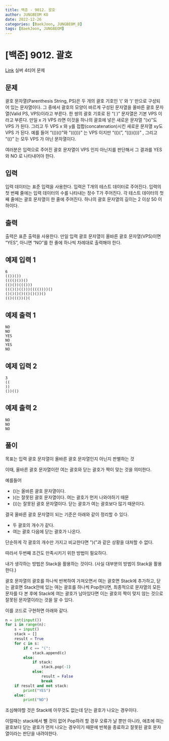 ```yaml
---
title: 백준 - 9012. 괄호
author: JUNGBEOM KO
date: 2022-12-26
categories: [BaekJoon, JUNGBEOM_B]
tags: [BaekJoon, JUNGBEOM]
---
```


# [백준] 9012. 괄호 

[Link](https://www.acmicpc.net/problem/9012) 실버 4티어 문제



## 문제

괄호 문자열(Parenthesis String, PS)은 두 개의 괄호 기호인 ‘(’ 와 ‘)’ 만으로 구성되어 있는 문자열이다. 그 중에서 괄호의 모양이 바르게 구성된 문자열을 올바른 괄호 문자열(Valid PS, VPS)이라고 부른다. 한 쌍의 괄호 기호로 된 “( )” 문자열은 기본 VPS 이라고 부른다. 만일 x 가 VPS 라면 이것을 하나의 괄호에 넣은 새로운 문자열 “(x)”도 VPS 가 된다. 그리고 두 VPS x 와 y를 접합(concatenation)시킨 새로운 문자열 xy도 VPS 가 된다. 예를 들어 “(())()”와 “((()))” 는 VPS 이지만 “(()(”, “(())()))” , 그리고 “(()” 는 모두 VPS 가 아닌 문자열이다. 

여러분은 입력으로 주어진 괄호 문자열이 VPS 인지 아닌지를 판단해서 그 결과를 YES 와 NO 로 나타내어야 한다. 



## 입력

입력 데이터는 표준 입력을 사용한다. 입력은 T개의 테스트 데이터로 주어진다. 입력의 첫 번째 줄에는 입력 데이터의 수를 나타내는 정수 T가 주어진다. 각 테스트 데이터의 첫째 줄에는 괄호 문자열이 한 줄에 주어진다. 하나의 괄호 문자열의 길이는 2 이상 50 이하이다. 



## 출력

출력은 표준 출력을 사용한다. 만일 입력 괄호 문자열이 올바른 괄호 문자열(VPS)이면 “YES”, 아니면 “NO”를 한 줄에 하나씩 차례대로 출력해야 한다. 



## 예제 입력 1

```
6
(())())
(((()())()
(()())((()))
((()()(()))(((())))()
()()()()(()()())()
(()((())()(
```



## 예제 출력 1

```
NO
NO
YES
NO
YES
NO
```



## 예제 입력 2

```
3
((
))
())(()
```



## 예제 출력 2

```
NO
NO
NO
```



## 풀이

목표는 입력 괄호 문자열이 올바른 괄호 문자열인지 아닌지 판별하는 것

이때, 올바른 괄호 문자열이란 여는 괄호와 닫는 괄호가 짝이 맞는 것을 의미한다.

예를들어

- ()는 올바른 괄호 문자열이다.
- )(는 잘못된 괄호 문자열이다. 여는 괄호가 먼저 나와야하기 때문
- ())는 잘못된 괄호 문자열이다. 닫는 괄호가 여는 괄호보다 많기 때문이다.

결국 올바른 괄호 문자열이 되는 기준은 아래와 같이 정리할 수 있다.

- 두 괄호의 개수가 같다.
- 여는 괄호 다음에 닫는 괄호가 나온다.

단순하게 각 괄호의 개수만 가지고 비교한다면 ")("과 같은 상황을 대처할 수 없다.

따라서 두번째 조건도 만족시키기 위한 방법이 필요하다.



내가 생각하는 방법은 Stack을 활용하는 것이다. (사실 대부분의 방법이 Stack을 활용한다.)

괄호 문자열의 괄호를 하나씩 반복하여 가져오면서 여는 괄호면 Stack에 추가하고, 닫는 괄호면 Stack안에 있는 여는 괄호를 하나씩 Pop한다면, 최종적으로 문자열의 모든 문자를 다 본 후에 Stack에 여는 괄호가 남아있다면 이는 괄호의 짝이 맞지 않는 것으로 잘못된 문자열이라는 것을 알 수 있다.

이를 코드로 구현하면 아래와 같다.

```python
n = int(input())
for i in range(n):
    s = input()
    stack = []
    result = True
    for c in s:
        if c == "(":
            stack.append(c)
        else:
            if stack:
                stack.pop(-1)
            else:
                result = False
                break
    if result and not stack:
        print("YES")
    else:
        print("NO")
```

조심해야할 것은 Stack에 아무것도 없는데 닫는 괄호가 나오는 경우이다.

이럴때는 stack에서 뺄 것이 없어 Pop하려 할 경우 오류가 날 뿐만 아니라, 애초에 여는 괄호보다 닫는 괄호가 먼저 나오는 경우이기 때문에 반복을 종료하고 잘못된 괄호 문자열이라는 판단을 내려야한다.